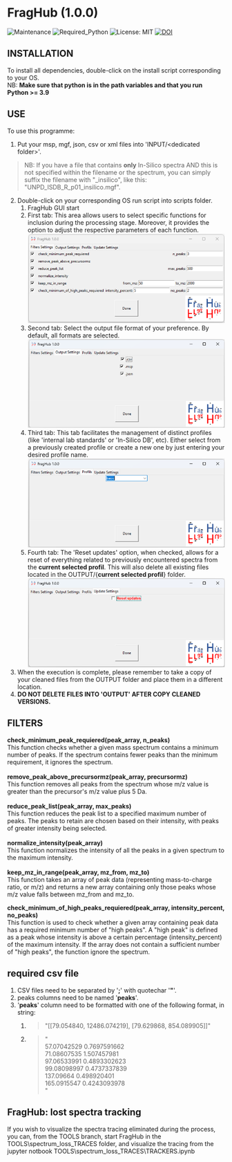# FragHub  (1.0.0)
![Maintenance](https://img.shields.io/badge/Maintained%3F-yes-green.svg)
![Required_Python](https://img.shields.io/badge/Python-3.9%20%7C%203.10%20%7C%203.11%20%7C%203.12-blue)
![License: MIT](https://img.shields.io/badge/License-MIT-yellow.svg)
[![DOI](https://zenodo.org/badge/DOI/10.5281/zenodo.11057687.svg)](https://doi.org/10.5281/zenodo.10843117)

## INSTALLATION

To install all dependencies, double-click on the install script corresponding to your OS.<br>
NB: **Make sure that python is in the path variables and that you run Python >= 3.9**<br>

## USE

To use this programme:

1) Put your msp, mgf, json, csv or xml files into 'INPUT/\<dedicated folder\>'.<br>
>NB: If you have a file that contains **only** In-Silico spectra AND this is not specified within the filename or the spectrum, you can simply suffix the filename with "_insilico", like this: "UNPD_ISDB_R_p01_insilico.mgf".<br>
2) Double-click on your corresponding OS run script into scripts folder.<br>
   1) FragHub GUI start<br>
   2) First tab: This area allows users to select specific functions for inclusion during the processing stage. Moreover, it provides the option to adjust the respective parameters of each function.<br>![img.png](img.png)
   3) Second tab: Select the output file format of your preference. By default, all formats are selected.<br>![img_1.png](img_1.png)
   4) Third tab: This tab facilitates the management of distinct profiles (like 'internal lab standards' or 'In-Silico DB', etc). Either select from a previously created profile or create a new one by just entering your desired profile name.<br>![img_2.png](img_2.png)
   4) Fourth tab: The 'Reset updates' option, when checked, allows for a reset of everything related to previously encountered spectra from the **current selected profil**. This will also delete all existing files located in the OUTPUT/{**current selected profil**} folder.<br>![img_3.png](img_3.png)
3) When the execution is complete, please remember to take a copy of your cleaned files from the OUTPUT folder and place them in a different location.
4) **DO NOT DELETE FILES INTO 'OUTPUT' AFTER COPY CLEANED VERSIONS.**

## FILTERS

**check_minimum_peak_requiered(peak_array, n_peaks)**<br>
This function checks whether a given mass spectrum contains a minimum number of peaks. If the spectrum contains fewer peaks than the minimum requirement, it ignores the spectrum.<br>
<br>
**remove_peak_above_precursormz(peak_array, precursormz)**<br>
This function removes all peaks from the spectrum whose m/z value is greater than the precursor's m/z value plus 5 Da.<br>
<br>
**reduce_peak_list(peak_array, max_peaks)**<br>
This function reduces the peak list to a specified maximum number of peaks. The peaks to retain are chosen based on their intensity, with peaks of greater intensity being selected.<br>
<br>
**normalize_intensity(peak_array)**<br>
This function normalizes the intensity of all the peaks in a given spectrum to the maximum intensity.<br>
<br>
**keep_mz_in_range(peak_array, mz_from, mz_to)**<br>
This function takes an array of peak data (representing mass-to-charge ratio, or m/z) and returns a new array containing only those peaks whose m/z value falls between mz_from and mz_to.<br>

**check_minimum_of_high_peaks_requiered(peak_array, intensity_percent, no_peaks)**<br>
This function is used to check whether a given array containing peak data has a required minimum number of "high peaks". A "high peak" is defined as a peak whose intensity is above a certain percentage (intensity_percent) of the maximum intensity. If the array does not contain a sufficient number of "high peaks", the function ignore the spectrum.<br>

## required csv file
1) CSV files need to be separated by '**;**' with quotechar '**"**'.<br>
2) peaks columns need to be named '**peaks**'.<br>
3) '**peaks**' column need to be formatted with one of the following format, in string:
   1) >"[[79.054840, 12486.074219], [79.629868, 854.089905]]"
   2) > "<br>
   57.07042529 0.7697591662<br>
   71.08607535 1.507457981<br>
   97.06533991 0.4893302623<br>
   99.08098997 0.4737337839<br>
   137.09664 0.498920401<br>
   165.0915547 0.4243093978<br>
   "<br>

## FragHub: lost spectra tracking
If you wish to visualize the spectra tracing eliminated during the process,
you can, from the TOOLS branch, 
start FragHub in the TOOLS\spectrum_loss_TRACES folder,
and visualize the tracing from the jupyter notbook TOOLS\spectrum_loss_TRACES\TRACKERS.ipynb
    